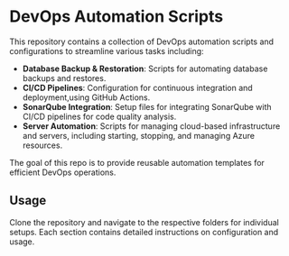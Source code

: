 # DevOps Automation Scripts

This repository contains a collection of DevOps automation scripts and configurations to streamline various tasks including:

- **Database Backup & Restoration**: Scripts for automating database backups and restores.
- **CI/CD Pipelines**: Configuration for continuous integration and deployment,using GitHub Actions.
- **SonarQube Integration**: Setup files for integrating SonarQube with CI/CD pipelines for code quality analysis.
- **Server Automation**: Scripts for managing cloud-based infrastructure and servers, including starting, stopping, and managing Azure resources.

The goal of this repo is to provide reusable automation templates for efficient DevOps operations.

## Usage

Clone the repository and navigate to the respective folders for individual setups. Each section contains detailed instructions on configuration and usage.

